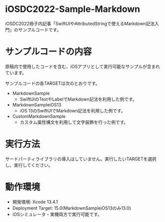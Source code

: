 # iOSDC2022-Sample-Markdown
iOSDC2022冊子内記事「SwiftUIやAttributedStringで使えるMarkdown記法入門」のサンプルコードです。

# サンプルコードの内容

原稿内で使用したコードを含む、iOSアプリとして実行可能なサンプルが含まれています。

サンプルコードの各TARGETは次のとおりです。

- MarkdownSample
  - SwiftUIのTextやLabelでMarkdown記法を利用した例です。
- MarkdownSampleiOS13
  - iOS 13のSwiftUIでMarkdown記法を利用した例です。
- CustomMarkdownSample
  - カスタム属性構文を利用して文字装飾を行った例です。

# 実行方法

サードパーティライブラリの導入はしていません。実行したいTARGETを選択し、実行してください。

# 動作環境

- 開発環境: Xcode 13.4.1
- Deployment Target: 15.0(MarkdownSampleiOS13のみ13.0)
- iOSシミュレータ・実機両方で実行可能です。
